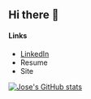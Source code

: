 ## Hi there 👋

#### Links
- [LinkedIn](https://www.linkedin.com/in/jose-cervino/)
- Resume
- Site

[![Jose's GitHub stats](https://github-readme-stats.vercel.app/api?username=josecervino&hide=contribs)](https://github.com/anuraghazra/github-readme-stats)

<!--
**josecervino/josecervino** is a ✨ _special_ ✨ repository because its `README.md` (this file) appears on your GitHub profile.

Here are some ideas to get you started:

- 🔭 I’m currently working on ...
- 🌱 I’m currently learning ...
- 👯 I’m looking to collaborate on ...
- 🤔 I’m looking for help with ...
- 💬 Ask me about ...
- 📫 How to reach me: ...
- 😄 Pronouns: ...
- ⚡ Fun fact: ...
-->
